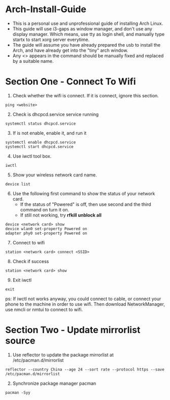 # Arch-Install-Guide
- This is a personal use and unprofessional guide of installing Arch Linux.
- This guide will use i3-gaps as window manager, and don't use any display manager. Which means, use tty as login shell, and manually type startx to start xorg server everytime.
- The guide will assume you have already prepared the usb to install the Arch, and have already get into the "tiny" arch window.
- Any <> appears in the command should be manually fixed and replaced by a suitable name.

# Section One - Connect To Wifi
1. Check whether the wifi is connect. If it is connect, ignore this section.
```
ping <website>
```
2. Check is dhcpcd.service service running
```
systemctl status dhcpcd.service
```
3. If is not enable, enable it, and run it
```
systemctl enable dhcpcd.service
systemctl start dhcpcd.service
```
4. Use iwctl tool box.
```
iwctl
```
5. Show your wireless network card name.
```
device list
```
6. Use the following first command to show the status of your network card.
   - If the status of "Powered" is off, then use second and the third command on turn it on.
   - If still not working, try **rfkill unblock all**
```
device <network card> show
device wlan0 set-property Powered on
adapter phy0 set-property Powered on
```
7. Connect to wifi
```
station <network card> connect <SSID>
```
8. Check if success
```
station <network card> show
```
9. Exit iwctl
```
exit
```
ps: If iwctl not works anyway, you could connect to cable, or connect your phone to the machine in order to use wifi. Then download NetworkManager, use nmcli or nmtui to connect to wifi.

# Section Two - Update mirrorlist source
1. Use reflector to update the package mirrorlist at /etc/pacman.d/mirrorlist
```
reflector --country China --age 24 --sort rate --protocol https --save /etc/pacman.d/mirrorlist
```
2. Synchronize package manager pacman
```
pacman -Syy
```

